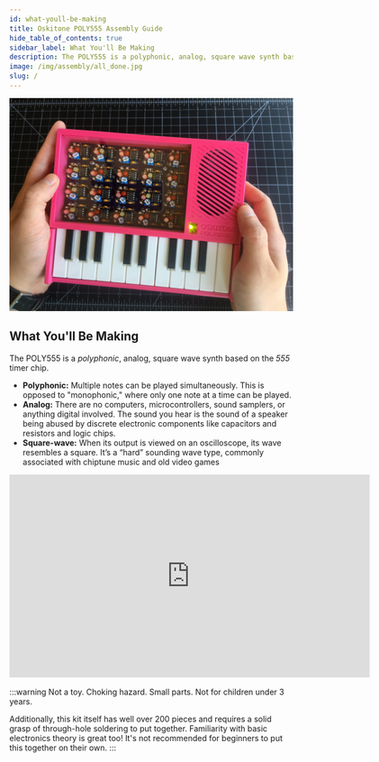 ```yaml
---
id: what-youll-be-making
title: Oskitone POLY555 Assembly Guide
hide_table_of_contents: true
sidebar_label: What You'll Be Making
description: The POLY555 is a polyphonic, analog, square wave synth based on the 555 timer chip.
image: /img/assembly/all_done.jpg
slug: /
---
```


[![A finished POLY555](/img/assembly/all_done.jpg)](/img/assembly/all_done.jpg)

## What You'll Be Making

The POLY555 is a _polyphonic_, analog, square wave synth based on the _555_ timer chip.

- **Polyphonic:**​ Multiple notes can be played simultaneously. This is opposed to "monophonic," where only one note at a time can be played.
- **Analog:**​ There are no computers, microcontrollers, sound samplers, or anything digital involved. The sound you hear is the sound of a speaker being abused by discrete electronic components like capacitors and resistors and logic chips.
- **Square-wave:**​ When its output is viewed on an oscilloscope, its wave resembles a square. It’s a “hard” sounding wave type, commonly associated with chiptune music and old video games

<p><iframe src="https://player.vimeo.com/video/487720782" width="640" height="360" frameborder="0" allow="autoplay; fullscreen" allowfullscreen></iframe></p>

:::warning
Not a toy. Choking hazard. Small parts. Not for children under 3 years.

Additionally, this kit itself has well over 200 pieces and requires a solid grasp of through-hole soldering to put together. Familiarity with basic electronics theory is great too! It's not recommended for beginners to put this together on their own.
:::
